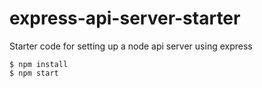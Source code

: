 # express-api-server-starter

Starter code for setting up a node api server using express 

```
$ npm install
$ npm start
```
